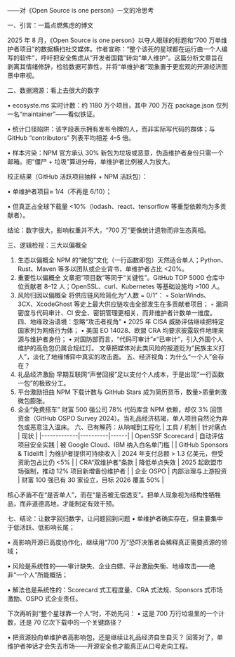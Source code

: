 ——对《Open Source is one person》一文的冷思考

一、引言：一篇点燃焦虑的博文

2025 年 8 月，《Open Source is one person》以夺人眼球的标题和“700 万单维护者项目”的数据横扫社交媒体。作者宣称：“整个该死的星球都在运行由一个人编写的软件”，呼吁把安全焦虑从“开发者国籍”转向“单人维护”。这篇分析文章旨在剥离其情绪修辞，检验数据可靠性，并将“单维护者”现象置于更宏观的开源经济图景中审视。

二、数据溯源：看上去很大的数字

• ecosyste.ms 实时计数：约 1180 万个项目，其中 700 万在 package.json 仅列一名“maintainer”——看似铁证。

• 统计口径陷阱：该字段表示拥有发布令牌的人，而非实际写代码的群体；与 GitHub “contributors” 列表平均相差 4–5 倍。

• 样本污染：NPM 官方承认 30% 新包为垃圾或恶意，伪造维护者身份只需一个邮箱。把“僵尸 + 垃圾”算进分母，单维护者比例被人为放大。

校正结果（GitHub 活跃项目抽样 + NPM 活跃包）：

• 单维护者项目≈ 1/4（不再是 6/10）；

• 但真正占全球下载量 <10%（lodash、react、tensorflow 等重型依赖均为多贡献者）。

结论：数字很大，影响权重并不大，“700 万”更像统计遗物而非生态真相。

三、逻辑检视：三大以偏概全
1. 生态以偏概全
NPM 的“微包”文化（一行函数即包）天然适合单人；Python、Rust、Maven 等多以团队或企业背书，单维护者占比 <20%。
2. 重要性以偏概全
文章把“项目数”等同于“关键性”。GitHub TOP 5000 仓库中位贡献者 8–12 人；OpenSSL、curl、Kubernetes 等基础设施均 >100 人。
3. 风险归因以偏概全
将供应链风险简化为“人数 = 0/1”：
    ◦ SolarWinds、3CX、XcodeGhost 等史上最大供应链攻击全部发生在多贡献者项目；
    ◦ 漏洞密度与代码审计、CI 安全、密钥管理更相关，而非维护者计数单一维度。
四、地缘政治语境：忽略“攻击者视角”
• 2025 年 CISA 威胁评估继续把特定国家列为网络行为体；
• 美国 EO 14028、欧盟 CRA 均要求披露软件地理来源与维护者身份；
• 对国防部而言，“代码可审计”≠“已审计”，引入外国个人维护的高危包仍属合规红灯。
文章把媒体对此类风险的报道贬为“民族主义打人”，淡化了地缘博弈中真实的攻击面。
五、经济视角：为什么“一个人”会存在？
1. 礼品经济激励
早期互联网“声誉回报”足以支付个人成本，于是出现“一行函数一包”的极致分工。
2. 平台激励扭曲
NPM 下载计数与 GitHub Stars 成为简历货币，数量>质量刺激微包膨胀。
3. 企业“免费搭车”
财富 500 强公司 78% 代码库含 NPM 依赖，却仅 3% 回馈资金（GitHub OSPO Survey 2024）。当礼品经济枯竭，单人项目自然沦为弃包或恶意注入温床。
六、已有解药：从呐喊到工程化
| 工具 / 机制 | 针对痛点 | 现状 |
|-------------|----------|------|
| OpenSSF Scorecard | 自动评估项目安全实践 | 被 Google Cloud、IBM 纳入白名单门槛 |
| GitHub Sponsors & Tidelift | 为维护者提供可持续收入 | 2024 年支付总额 > 1.3 亿美元，但受资助包占比仍 <5% |
| CRA“双维护者”条款 | 降低单点失效 | 2025 起欧盟市场强制，推动 12% 项目新增备份维护者 |
| 企业 OSPO | 内部治理与上游投资 | 财富 100 强已有 30 家设立，目标 2026 覆盖 50% |

核心矛盾不在“是否单人”，而在“是否被无偿透支”。把单人现象视为结构性牺牲品，而非道德高地，才能制定有效干预。

七、结论：让数字回归数字，让问题回到问题
• 单维护者确实存在，但主要集中于低活跃、低影响长尾；

• 高影响开源已高度协作化，继续用“700 万”恐吓决策者会稀释真正需要资源的领域；

• 风险是系统性的——审计缺失、企业白嫖、平台激励失衡、地缘攻击——绝非“一个人”所能概括；

• 解法也是系统性的：Scorecard 式工程度量、CRA 式法规、Sponsors 式市场激励、OSPO 式企业责任。

下次再听到“整个星球靠一个人”时，不妨先问：
• 这是 700 万行垃圾里的一个计数，还是 70 亿次下载中的一个关键路径？

• 把资源投向单维护者高影响包，还是继续让礼品经济自生自灭？
回答对了，单维护者神话才会失去市场——开源安全也才能真正从口号走向工程。